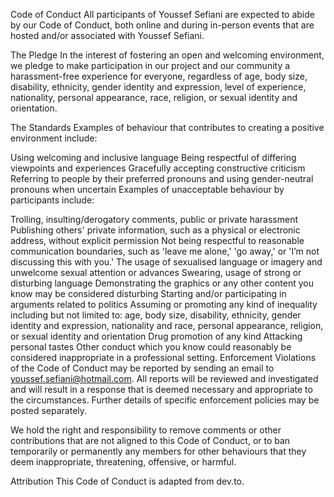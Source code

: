 Code of Conduct
All participants of Youssef Sefiani are expected to abide by our Code of Conduct, both online and during in-person events that are hosted and/or associated with Youssef Sefiani.

The Pledge
In the interest of fostering an open and welcoming environment, we pledge to make participation in our project and our community a harassment-free experience for everyone, regardless of age, body size, disability, ethnicity, gender identity and expression, level of experience, nationality, personal appearance, race, religion, or sexual identity and orientation.

The Standards
Examples of behaviour that contributes to creating a positive environment include:

Using welcoming and inclusive language
Being respectful of differing viewpoints and experiences
Gracefully accepting constructive criticism
Referring to people by their preferred pronouns and using gender-neutral pronouns when uncertain
Examples of unacceptable behaviour by participants include:

Trolling, insulting/derogatory comments, public or private harassment
Publishing others' private information, such as a physical or electronic address, without explicit permission
Not being respectful to reasonable communication boundaries, such as 'leave me alone,' 'go away,' or 'I’m not discussing this with you.'
The usage of sexualised language or imagery and unwelcome sexual attention or advances
Swearing, usage of strong or disturbing language
Demonstrating the graphics or any other content you know may be considered disturbing
Starting and/or participating in arguments related to politics
Assuming or promoting any kind of inequality including but not limited to: age, body size, disability, ethnicity, gender identity and expression, nationality and race, personal appearance, religion, or sexual identity and orientation
Drug promotion of any kind
Attacking personal tastes
Other conduct which you know could reasonably be considered inappropriate in a professional setting.
Enforcement
Violations of the Code of Conduct may be reported by sending an email to youssef.sefiani@hotmail.com. All reports will be reviewed and investigated and will result in a response that is deemed necessary and appropriate to the circumstances. Further details of specific enforcement policies may be posted separately.

We hold the right and responsibility to remove comments or other contributions that are not aligned to this Code of Conduct, or to ban temporarily or permanently any members for other behaviours that they deem inappropriate, threatening, offensive, or harmful.

Attribution
This Code of Conduct is adapted from dev.to.
